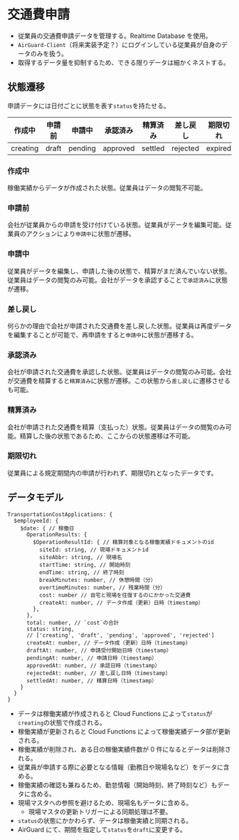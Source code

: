 # 交通費申請

- 従業員の交通費申請データを管理する。Realtime Database を使用。
- `AirGuard-Client`（将来実装予定？）にログインしている従業員が自身のデータのみを扱う。
- 取得するデータ量を抑制するため、できる限りデータは細かくネストする。

## 状態遷移

申請データには日付ごとに状態を表す`status`を持たせる。

| 作成中   | 申請前 | 申請中  | 承認済み | 精算済み | 差し戻し | 期限切れ |
| -------- | ------ | ------- | -------- | -------- | -------- | -------- |
| creating | draft  | pending | approved | settled  | rejected | expired  |

### 作成中

稼働実績からデータが作成された状態。従業員はデータの閲覧不可能。

### 申請前

会社が従業員からの申請を受け付けている状態。従業員がデータを編集可能。従業員のアクションにより`申請中`に状態が遷移。

### 申請中

従業員がデータを編集し、申請した後の状態で、精算がまだ済んでいない状態。従業員はデータの閲覧のみ可能。会社がデータを承認することで`承認済み`に状態が遷移。

### 差し戻し

何らかの理由で会社が申請された交通費を差し戻した状態。従業員は再度データを編集することが可能で、再申請をすると`申請中`に状態が遷移する。

### 承認済み

会社が申請された交通費を承認した状態。従業員はデータの閲覧のみ可能。会社が交通費を精算すると`精算済み`に状態が遷移。この状態から`差し戻し`に遷移させるも可能。

### 精算済み

会社が申請された交通費を精算（支払った）状態。従業員はデータの閲覧のみ可能。精算した後の状態であるため、ここからの状態遷移は不可能。

### 期限切れ

従業員による規定期間内の申請が行われず、期限切れとなったデータです。

## データモデル

```
TransportationCostApplications: {
  $employeeId: {
    $date: { // 稼働日
      OperationResults: {
        $OperationResultId: { // 精算対象となる稼働実績ドキュメントのid
          siteId: string, // 現場ドキュメントid
          siteAbbr: string, // 現場名
          startTime: string, // 開始時刻
          endTime: string, // 終了時刻
          breakMinutes: number, // 休憩時間（分）
          overtimeMinutes: number, // 残業時間（分）
          cost: number // 自宅と現場を往復するのにかかった交通費
          createAt: number, // データ作成（更新）日時（timestamp）
        },
      },
      total: number, // `cost`の合計
      status: string,
      // ['creating', 'draft', 'pending', 'approved', 'rejected']
      createAt: number, // データ作成（更新）日時（timestamp）
      draftAt: number, // 申請受付開始日時（timestamp）
      pendingAt: number, // 申請日時（timestamp）
      approvedAt: number, // 承認日時（timestamp）
      rejectedAt: number, // 差し戻し日時（timestamp）
      settledAt: number, // 精算日時（timestamp）
    }
  }
}
```

- データは稼働実績が作成されると Cloud Functions によって`status`が`creating`の状態で作成される。
- 稼働実績が更新されると Cloud Functions によって稼働実績データ部が更新される。
- 稼働実績が削除され、ある日の稼働実績件数が 0 件になるとデータは削除される。
- 従業員が申請する際に必要となる情報（勤務日や現場名など）をデータに含める。
- 稼働実績の確認も兼ねるため、勤怠情報（開始時刻、終了時刻など）もデータに含める。
- 現場マスタへの参照を避けるため、現場名もデータに含める。
  - 現場マスタの更新トリガーによる同期処理は不要。
- `status`の状態にかかわらず、データは稼働実績と同期される。
- AirGuard にて、期間を指定して`status`を`draft`に変更する。
